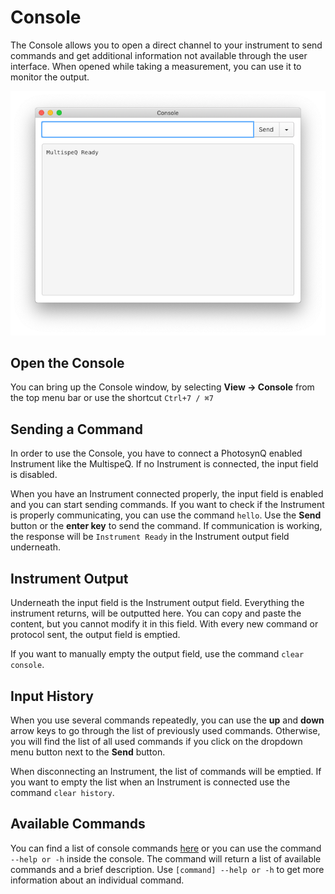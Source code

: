# Console

The Console allows you to open a direct channel to your instrument to send commands and get additional information not available through the user interface. When opened while taking a measurement, you can use it to monitor the output.

![Console after running the command `hello` to test the Instrument connection](./images/console-window.png)

## Open the Console

You can bring up the Console window, by selecting **View → Console** from the top menu bar or use the shortcut `Ctrl+7 / ⌘7`

## Sending a Command

In order to use the Console, you have to connect a PhotosynQ enabled Instrument like the MultispeQ. If no Instrument is connected, the input field is disabled.

When you have an Instrument connected properly, the input field is enabled and you can start sending commands. If you want to check if the Instrument is properly communicating, you can use the command `hello`. Use the **Send** button or the **enter key** to send the command. If communication is working, the response will be `Instrument Ready` in the Instrument output field underneath.

## Instrument Output

Underneath the input field is the Instrument output field. Everything the instrument returns, will be outputted here. You can copy and paste the content, but you cannot modify it in this field. With every new command or protocol sent, the output field is emptied.

If you want to manually empty the output field, use the command `clear console`.

## Input History

When you use several commands repeatedly, you can use the **up** and **down** arrow keys to go through the list of previously used commands. Otherwise, you will find the list of all used commands if you click on the dropdown menu button next to the **Send** button.

When disconnecting an Instrument, the list of commands will be emptied. If you want to empty the list when an Instrument is connected use the command `clear history`.

## Available Commands

You can find a list of console commands [here](../instruments/console-commands) or you can use the command `--help or -h` inside the console. The command will return a list of available commands and a brief description. Use `[command] --help or -h` to get more information about an individual command.